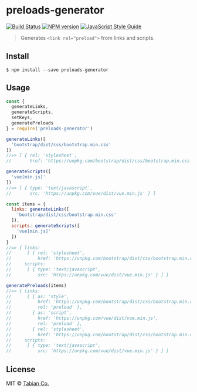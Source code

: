 # preloads-generator
[![Build Status](https://travis-ci.org/tabianco/preloads-generator.svg?branch=master)](https://travis-ci.org/tabianco/preloads-generator)
[![NPM version](https://img.shields.io/npm/v/preloads-generator.svg)](https://www.npmjs.com/package/preloads-generator)
[![JavaScript Style Guide](https://img.shields.io/badge/code_style-standard-brightgreen.svg)](https://standardjs.com)

> Generates `<link rel="preload">` from links and scripts.

## Install

```
$ npm install --save preloads-generator
```

## Usage

```js
const {
  generateLinks,
  generateScripts,
  setKeys,
  generatePreloads
} = require('preloads-generator')

generateLinks([
  'bootstrap/dist/css/bootstrap.min.css'
])
//=> [ { rel: 'stylesheet',
//       href: 'https://unpkg.com/bootstrap/dist/css/bootstrap.min.css' } ]

generateScripts([
  'vue[min.js]'
])
//=> [ { type: 'text/javascript',
//       src: 'https://unpkg.com/vue/dist/vue.min.js' } ]

const items = {
  links: generateLinks([
    'bootstrap/dist/css/bootstrap.min.css'
  ]),
  scripts: generateScripts([
    'vue[min.js]'
  ])
}
//=> { links:
//      [ { rel: 'stylesheet',
//          href: 'https://unpkg.com/bootstrap/dist/css/bootstrap.min.css' } ],
//     scripts:
//      [ { type: 'text/javascript',
//          src: 'https://unpkg.com/vue/dist/vue.min.js' } ] }

generatePreloads(items)
//=> { links:
//      [ { as: 'style',
//          href: 'https://unpkg.com/bootstrap/dist/css/bootstrap.min.css',
//          rel: 'preload' },
//        { as: 'script',
//          href: 'https://unpkg.com/vue/dist/vue.min.js',
//          rel: 'preload' },
//        { rel: 'stylesheet',
//          href: 'https://unpkg.com/bootstrap/dist/css/bootstrap.min.css' } ],
//     scripts:
//      [ { type: 'text/javascript',
//          src: 'https://unpkg.com/vue/dist/vue.min.js' } ] }
```

## License

MIT © [Tabian Co.](http://tabian.co)
